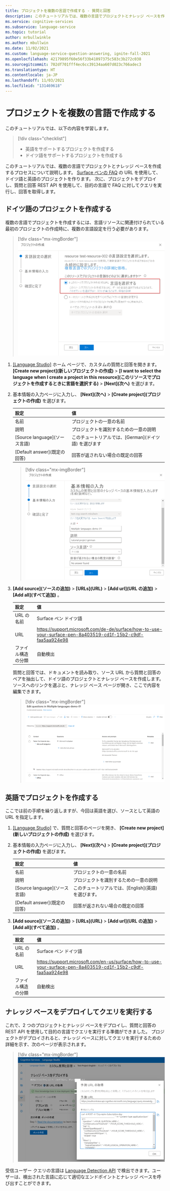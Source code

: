 ```yaml
---
title: プロジェクトを複数の言語で作成する - 質問と回答
description: このチュートリアルでは、複数の言語でプロジェクトとナレッジ ベースを作成する方法について説明します。
ms.service: cognitive-services
ms.subservice: language-service
ms.topic: tutorial
author: mrbullwinkle
ms.author: mbullwin
ms.date: 11/02/2021
ms.custom: language-service-question-answering, ignite-fall-2021
ms.openlocfilehash: 42179895f60e56f33b41097375c583c3b272c038
ms.sourcegitcommit: 702df701fff4ec6cc39134aa607d023c766adec3
ms.translationtype: HT
ms.contentlocale: ja-JP
ms.lasthandoff: 11/03/2021
ms.locfileid: "131469618"
---
```

# <a name="create-projects-in-multiple-languages"></a>プロジェクトを複数の言語で作成する

このチュートリアルでは、以下の内容を学習します。

<!-- green checkmark -->
> [!div class="checklist"]
> * 英語をサポートするプロジェクトを作成する
> * ドイツ語をサポートするプロジェクトを作成する

このチュートリアルでは、複数の言語でプロジェクトとナレッジ ベースを作成するプロセスについて説明します。 [Surface ペンの FAQ](https://support.microsoft.com/surface/how-to-use-your-surface-pen-8a403519-cd1f-15b2-c9df-faa5aa924e98) の URL を使用して、ドイツ語と英語のプロジェクトを作ります。 次に、プロジェクトをデプロイし、質問と回答 REST API を使用して、目的の言語で FAQ に対してクエリを実行し、回答を取得します。

## <a name="create-project-in-german"></a>ドイツ語のプロジェクトを作成する

複数の言語でプロジェクトを作成するには、言語リソースに関連付けられている最初のプロジェクトの作成時に、複数の言語設定を行う必要があります。

> [!div class="mx-imgBorder"]
> [ ![[I want to select the language when I create a project in this resource]\(このリソースでプロジェクトを作成するときに言語を選択する\) が選択されたプロジェクトの作成のための UI のスクリーンショット。]( ../media/multiple-languages/multiple-languages.png) ](../media/multiple-languages/multiple-languages.png#lightbox)

1. [[Language Studio]](https://aka.ms/languageStudio) ホーム ページで、カスタムの質問と回答を開きます。 **[Create new project]\(新しいプロジェクトの作成\)**  >  **[I want to select the language when I create a project in this resource]\(このリソースでプロジェクトを作成するときに言語を選択する\)**  >  **[Next]\(次へ\)** を選びます。

2. 基本情報の入力ページに入力し、 **[Next]\(次へ\)**  >  **[Create project]\(プロジェクトの作成\)** を選びます。

    |設定| 値|
    |---|----|
    |名前 | プロジェクトの一意の名前|
    |説明 | プロジェクトを識別するための一意の説明 |
    |[Source language]\(ソース言語\) | このチュートリアルでは、[German]\(ドイツ語\) を選びます |
    |[Default answer]\(既定の回答\) | 回答が返されない場合の既定の回答 |

    > [!div class="mx-imgBorder"]
    > [ ![ドイツ語が選択されたプロジェクトの作成の UI のスクリーンショット。 ]( ../media/multiple-languages/choose-german.png) ](../media/multiple-languages/choose-german.png#lightbox)

3. **[Add source]\(ソースの追加\)**  >  **[URLs]\(URL\)**  >  **[Add url]\(URL の追加\)**  >  **[Add all]\(すべて追加\)** 。

    |設定| 値 |
    |----|------|
    | URL の名前 | Surface ペン ドイツ語 |
    | URL | https://support.microsoft.com/de-de/surface/how-to-use-your-surface-pen-8a403519-cd1f-15b2-c9df-faa5aa924e98 |
    | ファイル構造の分類 | 自動検出 |
    
    質問と回答では、ドキュメントを読み取り、ソース URL から質問と回答のペアを抽出して、ドイツ語のプロジェクトとナレッジ ベースを作成します。 ソースへのリンクを選ぶと、ナレッジ ベース ページが開き、ここで内容を編集できます。
    
    > [!div class="mx-imgBorder"]
    > [ ![ドイツ語の質問と回答を示す UI のスクリーンショット](../media/multiple-languages/german-language.png) ]( ../media/multiple-languages/german-language.png#lightbox)
    
## <a name="create-project-in-english"></a>英語でプロジェクトを作成する

ここでは前の手順を繰り返しますが、今回は英語を選び、ソースとして英語の URL を指定します。

1. [[Language Studio]](https://aka.ms/languageStudio) で、質問と回答のページを開き、 **[Create new project]\(新しいプロジェクトの作成\)** を選びます。

2. 基本情報の入力ページに入力し、 **[Next]\(次へ\)**  >  **[Create project]\(プロジェクトの作成\)** を選びます。

    |設定| 値|
    |---|----|
    |名前 | プロジェクトの一意の名前|
    |説明 | プロジェクトを識別するための一意の説明 |
    |[Source language]\(ソース言語\) | このチュートリアルでは、[English]\(英語\) を選びます。 |
    |[Default answer]\(既定の回答\) | 回答が返されない場合の既定の回答 |

3. **[Add source]\(ソースの追加\)**  >  **[URLs]\(URL\)**  >  **[Add url]\(URL の追加\)**  >  **[Add all]\(すべて追加\)** 。

    |設定| 値 |
    |-----|-----|
    | URL の名前 | Surface ペン ドイツ語 |
    | URL | https://support.microsoft.com/en-us/surface/how-to-use-your-surface-pen-8a403519-cd1f-15b2-c9df-faa5aa924e98 |
    | ファイル構造の分類 | 自動検出 |

## <a name="deploy-and-query-knowledge-base"></a>ナレッジ ベースをデプロイしてクエリを実行する

これで、2 つのプロジェクトとナレッジ ベースをデプロイし、質問と回答の REST API を使用して目的の言語でクエリを実行する準備ができました。 プロジェクトがデプロイされると、ナレッジ ベースに対してクエリを実行するための詳細を示す、次のページが表示されます。

> [!div class="mx-imgBorder"]
> [ ![英語の質問と回答を示す UI のスクリーンショット](../media/multiple-languages/get-prediction-url.png) ](../media/multiple-languages/get-prediction-url.png#lightbox)

受信ユーザー クエリの言語は [Language Detection API](../../language-detection/how-to/call-api.md) で検出できます。ユーザーは、検出された言語に応じて適切なエンドポイントとナレッジ ベースを呼び出すことができます。
